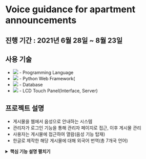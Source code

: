 # Voice guidance for apartment announcements

## 진행 기간 : 2021년 6월 28일 ~ 8월 23일

## 사용 기술
+ <img src ="https://img.shields.io/badge/Python-3776AB?style=flat-square&logo=Python&logoColor=white"/> - Programming Language
+ <img src ="https://img.shields.io/badge/django-%23092E20.svg?style=flat-square&logo=django&logoColor=white"/> - Python Web Framework(
+ <img src ="https://img.shields.io/badge/MariaDB-003545?style=flat-square&logo=mariadb&logoColor=white"/> - Database
+ <img src="https://img.shields.io/badge/Raspberry Pi-A22846?style=flat-square&logo=Raspberry Pi&logoColor=white"/> - LCD Touch Panel(Interface, Server)

## 프로젝트 설명
+ 게시물을 웹에서 음성으로 안내하는 시스템
+ 관리자가 로그인 기능을 통해 관리자 페이지로 접근, 이후 게시물 관리
+ 사용자는 게시물에 접근하여 열람(음성 기능 탑재)
+ 한글로 제작한 해당 게시물에 대해 외국어 번역(총 7개국 언어)


<details>
<summary><b>핵심 기능 설명 펼치기</b></summary>
<div markdown="1">

### 1. 전체 흐름도


</details>
  
